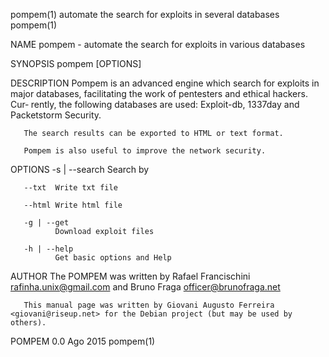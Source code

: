 pompem(1)                                      automate the search for exploits in several databases                                     pompem(1)

NAME
       pompem - automate the search for exploits in various databases

SYNOPSIS
       pompem [OPTIONS] <keyword>

DESCRIPTION
       Pompem  is  an  advanced engine which search for exploits in major databases, facilitating the work of pentesters and ethical hackers. Cur‐
       rently, the following databases are used: Exploit-db, 1337day and Packetstorm Security.

       The search results can be exported to HTML or text format.

       Pompem is also useful to improve the network security.

OPTIONS
       -s | --search <keyword>
              Search by <keyword>

       --txt  Write txt file

       --html Write html file

       -g | --get
              Download exploit files

       -h | --help
              Get basic options and Help

AUTHOR
       The POMPEM was written by Rafael Francischini <rafinha.unix@gmail.com> and Bruno Fraga <officer@brunofraga.net>

       This manual page was written by Giovani Augusto Ferreira <giovani@riseup.net> for the Debian project (but may be used by others).

POMPEM 0.0                                                           Ago 2015                                                            pompem(1)
